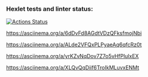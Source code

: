 ### Hexlet tests and linter status:

[![Actions Status](https://github.com/Unt0ten/python-project-49/workflows/hexlet-check/badge.svg)](https://github.com/Unt0ten/python-project-49/actions)

https://asciinema.org/a/6dDvFd8AGdtVDzQFksfmojNbi

https://asciinema.org/a/ALde2VFQxPLPyaeAq6qfcRz0t

https://asciinema.org/a/yrKZvNqDov7Z7o5vHfPlulxEX

https://asciinema.org/a/XLQvQqDiif6TroIkMLuvxENMt
